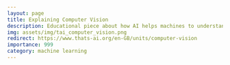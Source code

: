 ```yaml
---
layout: page
title: Explaining Computer Vision
description: Educational piece about how AI helps machines to understand our visual world.
img: assets/img/tai_computer_vision.png
redirect: https://www.thats-ai.org/en-GB/units/computer-vision
importance: 999
category: machine learning
---
```

